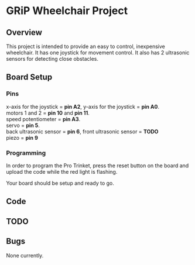 # GRiP Wheelchair Project #

## Overview ##
This project is intended to provide an easy to control, inexpensive wheelchair. It has one joystick for movement control. It also has 2 ultrasonic sensors for detecting close obstacles.

## Board Setup ##

### Pins ###
x-axis for the joystick = **pin A2**, y-axis for the joystick = **pin A0**.<br>
motors 1 and 2 = **pin 10** and **pin 11**.<br>
speed potentiometer = **pin A3**.<br>
servo = **pin 5**.<br>
back ultrasonic sensor = **pin 6**, front ultrasonic sensor = **TODO**<br>
piezo = **pin 9**<br>


### Programming ###
In order to program the Pro Trinket, press the reset button on the board and upload the code while the red light is flashing.

Your board should be setup and ready to go.

## Code ##


## TODO ##


## Bugs ##
None currently.
